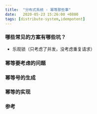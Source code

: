 ```yaml
---
title:  "分布式系统 - 幂等那些事"
date:   2020-05-23 15:26:00 +0800
tags: [distribute-system,idempotent]
---
```




### 哪些常见的方案有哪些坑？

- 乐观锁（只考虑了并发，没考虑重复请求）



### 幂等要考虑的问题

### 幂等号的生成

### 幂等的实现

### 参考
